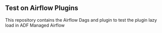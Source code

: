 ## Test on Airflow Plugins

This repository contains the Airflow Dags and plugin to test the plugin lazy load in ADF Managed Airflow
